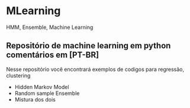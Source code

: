 # MLearning
HMM, Ensemble, Machine Learning

## Repositório de machine learning em python comentários em [PT-BR]
Nesse repositório você encontrará exemplos de codigos para regressão, clustering
* Hidden Markov Model
* Random sample Ensemble
* Mistura dos dois
